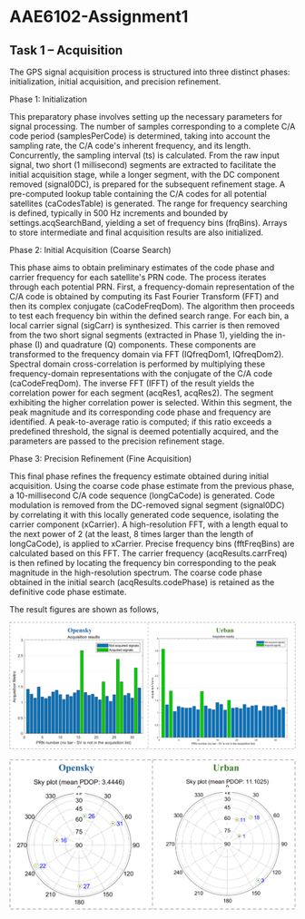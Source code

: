 # AAE6102-Assignment1

## Task 1 – Acquisition

The GPS signal acquisition process is structured into three distinct phases: initialization, initial acquisition, and precision refinement.

Phase 1: Initialization

This preparatory phase involves setting up the necessary parameters for signal processing. The number of samples corresponding to a complete C/A code period (samplesPerCode) is determined, taking into account the sampling rate, the C/A code's inherent frequency, and its length. Concurrently, the sampling interval (ts) is calculated. From the raw input signal, two short (1 millisecond) segments are extracted to facilitate the initial acquisition stage, while a longer segment, with the DC component removed (signal0DC), is prepared for the subsequent refinement stage. A pre-computed lookup table containing the C/A codes for all potential satellites (caCodesTable) is generated. The range for frequency searching is defined, typically in 500 Hz increments and bounded by settings.acqSearchBand, yielding a set of frequency bins (frqBins). Arrays to store intermediate and final acquisition results are also initialized.

Phase 2: Initial Acquisition (Coarse Search)

This phase aims to obtain preliminary estimates of the code phase and carrier frequency for each satellite's PRN code. The process iterates through each potential PRN. First, a frequency-domain representation of the C/A code is obtained by computing its Fast Fourier Transform (FFT) and then its complex conjugate (caCodeFreqDom). The algorithm then proceeds to test each frequency bin within the defined search range. For each bin, a local carrier signal (sigCarr) is synthesized. This carrier is then removed from the two short signal segments (extracted in Phase 1), yielding the in-phase (I) and quadrature (Q) components. These components are transformed to the frequency domain via FFT (IQfreqDom1, IQfreqDom2). Spectral domain cross-correlation is performed by multiplying these frequency-domain representations with the conjugate of the C/A code (caCodeFreqDom). The inverse FFT (IFFT) of the result yields the correlation power for each segment (acqRes1, acqRes2). The segment exhibiting the higher correlation power is selected. Within this segment, the peak magnitude and its corresponding code phase and frequency are identified. A peak-to-average ratio is computed; if this ratio exceeds a predefined threshold, the signal is deemed potentially acquired, and the parameters are passed to the precision refinement stage.

Phase 3: Precision Refinement (Fine Acquisition)

This final phase refines the frequency estimate obtained during initial acquisition. Using the coarse code phase estimate from the previous phase, a 10-millisecond C/A code sequence (longCaCode) is generated. Code modulation is removed from the DC-removed signal segment (signal0DC) by correlating it with this locally generated code sequence, isolating the carrier component (xCarrier). A high-resolution FFT, with a length equal to the next power of 2 (at the least, 8 times larger than the length of longCaCode), is applied to xCarrier. Precise frequency bins (fftFreqBins) are calculated based on this FFT. The carrier frequency (acqResults.carrFreq) is then refined by locating the frequency bin corresponding to the peak magnitude in the high-resolution spectrum. The coarse code phase obtained in the initial search (acqResults.codePhase) is retained as the definitive code phase estimate.

The result figures are shown as follows,

![image](https://github.com/shanzewang/AAE6102-Assignment1/blob/main/Task1-fig/acquisition%20result.png)

![image](https://github.com/shanzewang/AAE6102-Assignment1/blob/main/Task1-fig/skyplot.png)
